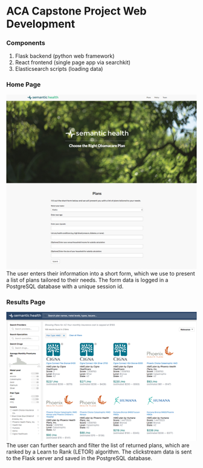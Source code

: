 # ACA Capstone Project Web Development

### Components
1. Flask backend (python web framework)
2. React frontend (single page app via searchkit)
3. Elasticsearch scripts (loading data)


### Home Page
![home](screenshots/v6-ss1.png)
The user enters their information into a short form, which we use to present a list of plans tailored to their needs. The form data is logged in a PostgreSQL database with a unique session id.

### Results Page
![result](screenshots/v6-ss2.png)
The user can further search and filter the list of returned plans, which are ranked by a Learn to Rank (LETOR) algorithm. The clickstream data is sent to the Flask server and saved in the PostgreSQL database.
